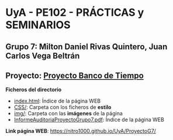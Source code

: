 # UyA - PE102 - PRÁCTICAS y SEMINARIOS
## Grupo 7: Milton Daniel Rivas Quintero, Juan Carlos Vega Beltrán


## Proyecto: [Proyecto Banco de Tiempo](https://nitro1000.github.io/UyA/ProyectoG7)

**Ficheros del directorio**
  - [index.html](https://github.com/Nitro1000/UyA/blob/master/Practica4/index.html): Índice de la página WEB
  - [CSS/](https://github.com/Nitro1000/UyA/tree/master/Practica4/CSS): Carpeta con los ficheros de **estilo**
  - [img/](https://github.com/Nitro1000/UyA/tree/master/Practica4/img): Carpeta con las **imágenes** de la página
  - [InformeAuditoriaProyectoGrupo7.pdf](https://github.com/Nitro1000/UyA/blob/master/ProyectoG7/InformeAuditoriaProyectoGrupo7.pdf): Índice de la página WEB

**Link página WEB**: https://nitro1000.github.io/UyA/ProyectoG7/
